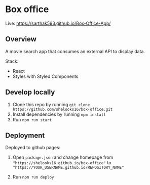 # Box office
Live: https://sarthak593.github.io/Box-Office-App/

## Overview

A movie search app that consumes an external API to display data.

Stack:

- React
- Styles with Styled Components

## Develop locally

1. Clone this repo by running `git clone https://github.com/shelooks16/box-office.git`
2. Install dependencies by running `npm install`
3. Run `npm run start`

## Deployment

Deployed to github pages:

1. Open `package.json` and change homepage from `"https://shelooks16.github.io/box-office"` to
   `"https://YOUR_USERNAME.github.io/REPOSITORY_NAME"`

2. Run `npm run deploy`

